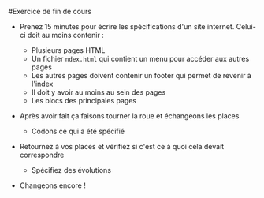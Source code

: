 #Exercice de fin de cours

* Prenez 15 minutes pour écrire les spécifications d'un site internet. Celui-ci doit au moins contenir :
  * Plusieurs pages HTML
  * Un fichier `ndex.html` qui contient un menu pour accéder aux autres pages
  * Les autres pages doivent contenir un footer qui permet de revenir à l'index
  * Il doit y avoir au moins au sein des pages
  * Les blocs des principales pages

* Après avoir fait ça faisons tourner la roue et échangeons les places
  * Codons ce qui a été spécifié

* Retournez à vos places et vérifiez si c'est ce à quoi cela devait correspondre
  * Spécifiez des évolutions

* Changeons encore !
